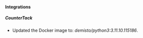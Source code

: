 
#### Integrations

##### CounterTack
- Updated the Docker image to: *demisto/python3:3.11.10.115186*.



